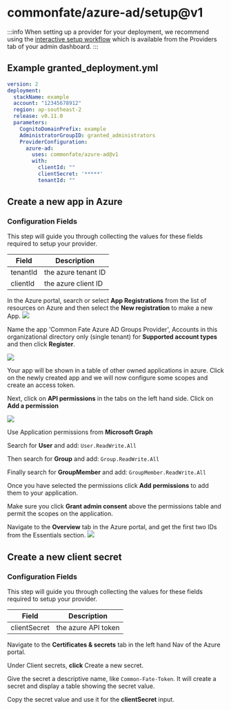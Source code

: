 # commonfate/azure-ad/setup@v1
:::info
When setting up a provider for your deployment, we recommend using the [interactive setup workflow](../../../interactive-setup.md) which is available from the Providers tab of your admin dashboard.
:::
## Example granted_deployment.yml
```yaml
version: 2
deployment:
  stackName: example
  account: "12345678912"
  region: ap-southeast-2
  release: v0.11.0
  parameters:
    CognitoDomainPrefix: example
    AdministratorGroupID: granted_administrators
    ProviderConfiguration:
      azure-ad:
        uses: commonfate/azure-ad@v1
        with:
          clientId: ""
          clientSecret: '*****'
          tenantId: ""

```
## Create a new app in Azure
### Configuration Fields
This step will guide you through collecting the values for these fields required to setup your provider.

| Field | Description |
| ----------- | ----------- |
| tenantId | the azure tenant ID |
| clientId | the azure client ID |
In the Azure portal, search or select **App Registrations** from the list of resources on Azure and then select the **New registration** to make a new App.
![](https://static.commonfate.io/providers/azure/app-registrations.png)

Name the app 'Common Fate Azure AD Groups Provider', Accounts in this organizational directory only (single tenant) for **Supported account types** and then click **Register**.

![](https://static.commonfate.io/providers/azure/registernew.png)

Your app will be shown in a table of other owned applications in azure. Click on the newly created app and we will now configure some scopes and create an access token.

Next, click on **API permissions** in the tabs on the left hand side. Click on **Add a permission**

![](https://static.commonfate.io/providers/azure/perms.png)

Use Application permissions from **Microsoft Graph**

Search for **User** and add: `User.ReadWrite.All`

Then search for **Group** and add: `Group.ReadWrite.All`

Finally search for **GroupMember** and add: `GroupMember.ReadWrite.All`

Once you have selected the permissions click **Add permissions** to add them to your application.

Make sure you click **Grant admin consent** above the permissions table and permit the scopes on the application.

Navigate to the **Overview** tab in the Azure portal, and get the first two IDs from the Essentials section.
![](https://static.commonfate.io/providers/azure/new.png)
## Create a new client secret
### Configuration Fields
This step will guide you through collecting the values for these fields required to setup your provider.

| Field | Description |
| ----------- | ----------- |
| clientSecret | the azure API token |
Navigate to the **Certificates & secrets** tab in the left hand Nav of the Azure portal.

Under Client secrets, **click** Create a new secret.

Give the secret a descriptive name, like `Common-Fate-Token`. It will create a secret and display a table showing the secret value.

Copy the secret value and use it for the **clientSecret** input.
